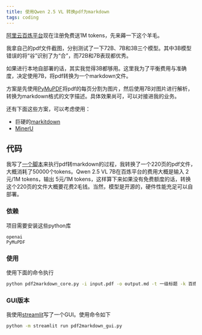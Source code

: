 ```yaml
---
title: 使用Qwen 2.5 VL 转换pdf为markdown
tags: coding
---
```


[阿里云百炼平台](https://bailian.console.aliyun.com/)现在注册免费送1M tokens，先来薅一下这个羊毛。

我拿自己的pdf文件截图，分别测试了一下72B、7B和3B三个模型。其中3B模型错误的将“谷”识别了为“合”，而72B和7B表现都优秀。

如果进行本地自部署的话，其实我觉得3B都够用。这里我为了平衡费用与准确度，决定使用7B，将pdf转换为一个markdown文件。

方案是先使用[PyMuPDF](https://pymupdf.readthedocs.io/)将pdf的每页分割为图片，然后使用7B对图片进行解析，转换为markdown格式的文字描述。具体效果尚可，可以对接进我的业务。

还有下面这些方案，可以考虑使用：

- 巨硬的[markitdown](https://github.com/microsoft/markitdown)
- [MinerU](https://github.com/opendatalab/MinerU)

## 代码

我写了[一个脚本](https://github.com/pzweuj/practice/tree/master/python/pdf2markdown)来执行pdf转markdown的过程，我转换了一个220页的pdf文件，大概消耗了50000个tokens。Qwen 2.5 VL 7B在百炼平台的费用大概是输入 2元/1M tokens，输出 5元/1M tokens，这样算下来如果没有免费额度的话，转换这个220页的文件大概要花费2毛钱。当然，模型是开源的，硬件性能充足可以自部署。


### 依赖

项目需要安装这些python库

```
openai
PyMuPDF
```

### 使用

使用下面的命令执行

```bash
python pdf2markdown_core.py -i input.pdf -o output.md -t 一级标题 -k 百炼API_KEY
```

### GUI版本

我使用[streamlit](https://streamlit.io/)写了一个GUI。使用命令如下

```bash
python -m streamlit run pdf2markdown_gui.py
```

